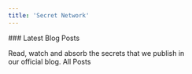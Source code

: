 ```yaml
---
title: 'Secret Network'
---
```



<!-- Hero Video -->
<column class="card-variant" mode="normal">
<block>
<hero-video /><!-- CMS: Home - Hero -->
</block>
</column>


<!-- Getting started -->
<column>
<block>
<card-home-cta class="orientation-horizontal accent-purple" cardId="card_1" imageWidth="1200" imageHeight="500"/><!-- CMS: Home - CTA Cards -->
</block>
</column>

<!-- Card collection -->
<column class="spacer-s" number="3" number-m="1" number-s="1">
<block>
<card-home-cta class="orientation-vertical accent-blue" cardId="card_2" imageWidth="630" imageHeight="500"/><!-- CMS: Home - CTA Cards -->
</block>
<block>
<card-home-cta class="orientation-vertical accent-green" cardId="card_3" imageWidth="630" imageHeight="500"/><!-- CMS: Home - CTA Cards -->
</block>
<block>
<card-home-cta class="orientation-vertical accent-orange" cardId="card_4" imageWidth="630" imageHeight="500"/><!-- CMS: Home - CTA Cards -->
</block>
</column>

<!-- Want to build a better internet -->
<column class="spacer-s">
<block>
<home-explainer /><!-- CMS: Home - Explainer -->
</block>
</column>

<!-- Top Announcement -->
<column mode="full">
<block class="no-padding">
<home-announcements location="top" /><!-- CMS: Home - Announcements -->
</block>
</column>

<!-- Block header -->
<column class="block-header" number="2" number-m="1" number-s="1">
<block>
### Latest Blog Posts
  
Read, watch and absorb the secrets that we publish in<br/>our official blog.
</block>
<block>
<btn url="/blog/">All Posts</btn>
</block>
</column>

<!-- Blog cards -->
<column class="spacer-s">
<block>
<blog-latest-posts class="latest-blog-cards"></blog-latest-posts>
</block>
</column>

<!-- Announcement -->
<column mode="full">
<block class="no-padding">
<home-announcements location="bottom" /><!-- CMS: Home - Announcements -->
</block>
</column>

<!-- Home featured media -->
<column mode="full">
<block>
<home-featured-media /><!-- CMS: Home - Featured Media -->
</block>
</column>

<!-- media channels -->
<column class="spacer-s">
<block>
<media-channels />
</block>
</column>
